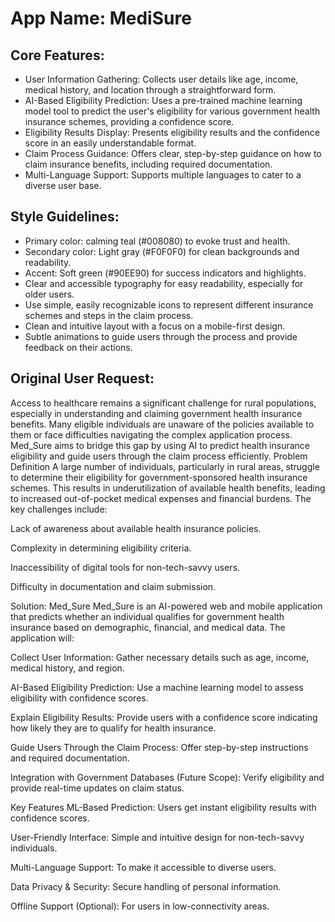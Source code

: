 # **App Name**: MediSure

## Core Features:

- User Information Gathering: Collects user details like age, income, medical history, and location through a straightforward form.
- AI-Based Eligibility Prediction: Uses a pre-trained machine learning model tool to predict the user's eligibility for various government health insurance schemes, providing a confidence score.
- Eligibility Results Display: Presents eligibility results and the confidence score in an easily understandable format.
- Claim Process Guidance: Offers clear, step-by-step guidance on how to claim insurance benefits, including required documentation.
- Multi-Language Support: Supports multiple languages to cater to a diverse user base.

## Style Guidelines:

- Primary color: calming teal (#008080) to evoke trust and health.
- Secondary color: Light gray (#F0F0F0) for clean backgrounds and readability.
- Accent: Soft green (#90EE90) for success indicators and highlights.
- Clear and accessible typography for easy readability, especially for older users.
- Use simple, easily recognizable icons to represent different insurance schemes and steps in the claim process.
- Clean and intuitive layout with a focus on a mobile-first design.
- Subtle animations to guide users through the process and provide feedback on their actions.

## Original User Request:
Access to healthcare remains a significant challenge for rural populations, especially in understanding and claiming government health insurance benefits. Many eligible individuals are unaware of the policies available to them or face difficulties navigating the complex application process. Med_Sure aims to bridge this gap by using AI to predict health insurance eligibility and guide users through the claim process efficiently.                            Problem Definition
A large number of individuals, particularly in rural areas, struggle to determine their eligibility for government-sponsored health insurance schemes. This results in underutilization of available health benefits, leading to increased out-of-pocket medical expenses and financial burdens. The key challenges include:

Lack of awareness about available health insurance policies.

Complexity in determining eligibility criteria.

Inaccessibility of digital tools for non-tech-savvy users.

Difficulty in documentation and claim submission.

Solution: Med_Sure
Med_Sure is an AI-powered web and mobile application that predicts whether an individual qualifies for government health insurance based on demographic, financial, and medical data. The application will:

Collect User Information: Gather necessary details such as age, income, medical history, and region.

AI-Based Eligibility Prediction: Use a machine learning model to assess eligibility with confidence scores.

Explain Eligibility Results: Provide users with a confidence score indicating how likely they are to qualify for health insurance.

Guide Users Through the Claim Process: Offer step-by-step instructions and required documentation.

Integration with Government Databases (Future Scope): Verify eligibility and provide real-time updates on claim status.

Key Features
ML-Based Prediction: Users get instant eligibility results with confidence scores.

User-Friendly Interface: Simple and intuitive design for non-tech-savvy individuals.

Multi-Language Support: To make it accessible to diverse users.

Data Privacy & Security: Secure handling of personal information.

Offline Support (Optional): For users in low-connectivity areas.
  